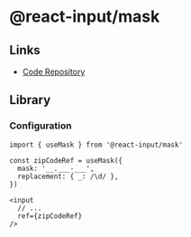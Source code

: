# @react-input/mask

## Links

- [Code Repository](https://github.com/GoncharukBro/react-input/tree/main/packages/mask)

## Library

### Configuration

```tsx
import { useMask } from '@react-input/mask'

const zipCodeRef = useMask({
  mask: '__.___-___',
  replacement: { _: /\d/ },
})

<input
  // ...
  ref={zipCodeRef}
/>
```
